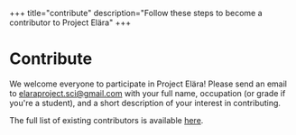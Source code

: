 +++
title="contribute"
description="Follow these steps to become a contributor to Project Elära"
+++

# Contribute

We welcome everyone to participate in Project Elära! Please send an email to <elaraproject.sci@gmail.com> with your full name, occupation (or grade if you're a student), and a short description of your interest in contributing.

The full list of existing contributors is available [here](@/contributors-list.md).
